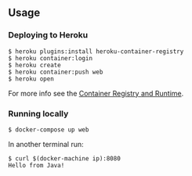 ## Usage

### Deploying to Heroku

```
$ heroku plugins:install heroku-container-registry
$ heroku container:login
$ heroku create
$ heroku container:push web
$ heroku open
```

For more info see the [Container Registry and Runtime](https://devcenter.heroku.com/articles/container-registry-and-runtime).

### Running locally

```
$ docker-compose up web
```

In another terminal run:

```
$ curl $(docker-machine ip):8080
Hello from Java!
```
